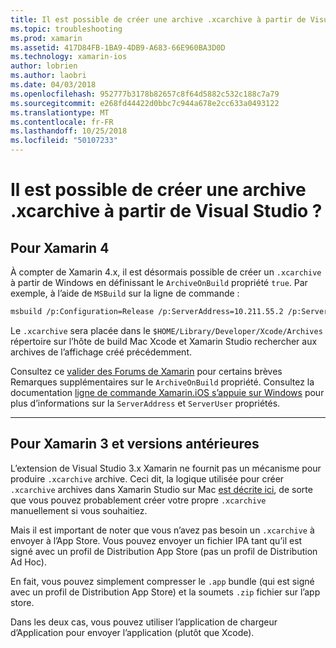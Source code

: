 ```yaml
---
title: Il est possible de créer une archive .xcarchive à partir de Visual Studio ?
ms.topic: troubleshooting
ms.prod: xamarin
ms.assetid: 417D84FB-1BA9-4DB9-A683-66E960BA3D0D
ms.technology: xamarin-ios
author: lobrien
ms.author: laobri
ms.date: 04/03/2018
ms.openlocfilehash: 952777b3178b82657c8f64d5882c532c188c7a79
ms.sourcegitcommit: e268fd44422d0bbc7c944a678e2cc633a0493122
ms.translationtype: MT
ms.contentlocale: fr-FR
ms.lasthandoff: 10/25/2018
ms.locfileid: "50107233"
---
```

# <a name="is-it-possible-to-create-a-xcarchive-archive-from-visual-studio"></a>Il est possible de créer une archive .xcarchive à partir de Visual Studio ?

## <a name="for-xamarin-4"></a>Pour Xamarin 4

À compter de Xamarin 4.x, il est désormais possible de créer un `.xcarchive` à partir de Windows en définissant le `ArchiveOnBuild` propriété `true`. Par exemple, à l’aide de `MSBuild` sur la ligne de commande :

```bash
msbuild /p:Configuration=Release /p:ServerAddress=10.211.55.2 /p:ServerUser=xamUser /p:Platform=iPhone /p:ArchiveOnBuild=true /t:"Build" MyProject.csproj
```

Le `.xcarchive` sera placée dans le `$HOME/Library/Developer/Xcode/Archives` répertoire sur l’hôte de build Mac Xcode et Xamarin Studio rechercher aux archives de l’affichage créé précédemment.

Consultez ce [valider des Forums de Xamarin](https://forums.xamarin.com/discussion/comment/156635/#Comment_156635) pour certains brèves Remarques supplémentaires sur le `ArchiveOnBuild` propriété. Consultez la documentation [ligne de commande Xamarin.iOS s’appuie sur Windows](~/ios/get-started/installation/windows/connecting-to-mac/index.md) pour plus d’informations sur la `ServerAddress` et `ServerUser` propriétés.

* * *

## <a name="for-xamarin-3-and-earlier"></a>Pour Xamarin 3 et versions antérieures

L’extension de Visual Studio 3.x Xamarin ne fournit pas un mécanisme pour produire `.xcarchive` archive. Ceci dit, la logique utilisée pour créer `.xcarchive` archives dans Xamarin Studio sur Mac [est décrite ici](https://bugzilla.xamarin.com/show_bug.cgi?id=35#c5), de sorte que vous pouvez probablement créer votre propre `.xcarchive` manuellement si vous souhaitiez.

Mais il est important de noter que vous n’avez pas besoin un `.xcarchive` à envoyer à l’App Store. Vous pouvez envoyer un fichier IPA tant qu’il est signé avec un profil de Distribution App Store (pas un profil de Distribution Ad Hoc).

En fait, vous pouvez simplement compresser le `.app` bundle (qui est signé avec un profil de Distribution App Store) et la soumets `.zip` fichier sur l’app store.

Dans les deux cas, vous pouvez utiliser l’application de chargeur d’Application pour envoyer l’application (plutôt que Xcode).

